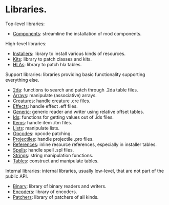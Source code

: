 # Libraries.

Top-level libraries:

* [Components](./libraries/components.md): streamline the installation of mod components.

High-level libraries:

* [Installers](./libraries/installers.md): library to install various kinds of resources.
* [Kits](./libraries/kits.md): library to patch classes and kits.
* [HLAs](./libraries/hlas.md): library to patch hla tables.

Support libraries: libraries providing basic functionality supporting everything else.

* [2da](./libraries/2da.md): functions to search and patch through .2da table files.
* [Arrays](./libraries/arrays.md): manipulate (associative) arrays.
* [Creatures](./libraries/creatures.md): handle creature .cre files.
* [Effects](./libraries/effects.md): handle effect .eff files.
* [Generic](./libraries/generic.md): generic reader and writer using relative offset tables.
* [Ids](./libraries/ids.md): functions for getting values out of .ids files.
* [Items](./libraries/items.md): handle item .itm files.
* [Lists](./libraries/lists.md): manipulate lists.
* [Opcodes](./libraries/opcodes.md): opcode patching.
* [Projectiles](./libraries/projectiles.md): handle projectile .pro files.
* [References](./libraries/references.md): inline resource references, especially in installer tables.
* [Spells](./libraries/spells.md): handle spell .spl files.
* [Strings](./libraries/strings.md): string manipulation functions.
* [Tables](./libraries/tables.md): construct and manipulate tables.

Internal libraries: internal libraries, usually low-level, that are not part of the public API. 

* [Binary](./libraries/internal/binary.md): library of binary readers and writers.
* [Encoders](./libraries/internal/encoders.md): library of encoders.
* [Patchers](./libraries/internal/patchers.md): library of patchers of all kinds.

